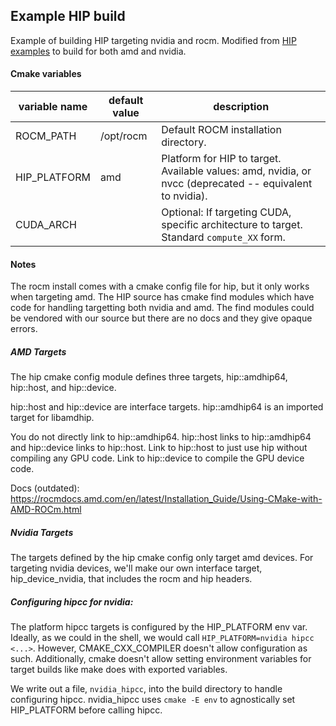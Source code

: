 ## Example HIP build

Example of building HIP targeting nvidia and rocm. Modified from [HIP examples](https://github.com/ROCm-Developer-Tools/HIP/tree/d62eaeeda560c0c33d1e58fe9e44d7fd28220ac1/samples/0_Intro/bit_extract) to build for both amd and nvidia.

#### Cmake variables

| variable name | default value | description |
|-----------|-----------|-----------------------------------------|
| ROCM_PATH | /opt/rocm | Default ROCM installation directory. |
| HIP_PLATFORM | amd | Platform for HIP to target. Available values: amd, nvidia, or nvcc (deprecated -- equivalent to nvidia). |
| CUDA_ARCH |  | Optional: If targeting CUDA, specific architecture to target. Standard `compute_XX` form. |

#### Notes

The rocm install comes with a cmake config file for hip, but it only works when targeting amd. The HIP source has cmake
find modules which have code for handling targetting both nvidia and amd. The find modules could be vendored with our
source but there are no docs and they give opaque errors.

##### AMD Targets

The hip cmake config module defines three targets, 
hip::amdhip64, hip::host, and hip::device.

hip::host and hip::device are interface targets. hip::amdhip64 is an 
imported target for libamdhip.

You do not directly link to hip::amdhip64. hip::host links to hip::amdhip64
and hip::device links to hip::host. Link to hip::host to just use hip without 
compiling any GPU code. Link to hip::device to compile the GPU device code.

Docs (outdated):
https://rocmdocs.amd.com/en/latest/Installation_Guide/Using-CMake-with-AMD-ROCm.html

##### Nvidia Targets

The targets defined by the hip cmake config only target amd devices.
For targeting nvidia devices, we'll make our own interface target,
hip_device_nvidia, that includes the rocm and hip headers. 

##### Configuring hipcc for nvidia:

The platform hipcc targets is configured by the HIP_PLATFORM env var.
Ideally, as we could in the shell, we would call `HIP_PLATFORM=nvidia hipcc <...>`.
However, CMAKE_CXX_COMPILER doesn't allow configuration as such. Additionally,
cmake doesn't allow setting environment variables for target builds like make does
with exported variables.

We write out a file, `nvidia_hipcc`, into the build directory to handle configuring hipcc. 
nvidia_hipcc uses `cmake -E env` to agnostically set HIP_PLATFORM before calling hipcc.
